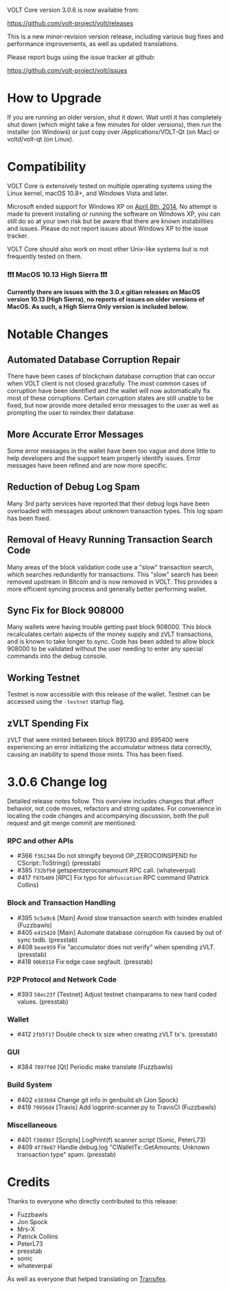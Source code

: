 VOLT Core version 3.0.6 is now available from:

  <https://github.com/volt-project/volt/releases>

This is a new minor-revision version release, including various bug fixes and
performance improvements, as well as updated translations.

Please report bugs using the issue tracker at github:

  <https://github.com/volt-project/volt/issues>


How to Upgrade
==============

If you are running an older version, shut it down. Wait until it has completely shut down (which might take a few minutes for older versions), then run the installer (on Windows) or just copy over /Applications/VOLT-Qt (on Mac) or voltd/volt-qt (on Linux).


Compatibility
==============

VOLT Core is extensively tested on multiple operating systems using
the Linux kernel, macOS 10.8+, and Windows Vista and later.

Microsoft ended support for Windows XP on [April 8th, 2014](https://www.microsoft.com/en-us/WindowsForBusiness/end-of-xp-support),
No attempt is made to prevent installing or running the software on Windows XP, you
can still do so at your own risk but be aware that there are known instabilities and issues.
Please do not report issues about Windows XP to the issue tracker.

VOLT Core should also work on most other Unix-like systems but is not
frequently tested on them.

### :exclamation::exclamation::exclamation: MacOS 10.13 High Sierra :exclamation::exclamation::exclamation:

**Currently there are issues with the 3.0.x gitian releases on MacOS version 10.13 (High Sierra), no reports of issues on older versions of MacOS. As such, a High Sierra Only version is included below.**


Notable Changes
===============

Automated Database Corruption Repair
---------------------
There have been cases of blockchain database corruption that can occur when VOLT client is not closed gracefully. The most common cases of corruption have been identified and the wallet will now automatically fix most of these corruptions. Certain corruption states are still unable to be fixed, but now provide more detailed error messages to the user as well as prompting the user to reindex their database.

More Accurate Error Messages
---------------------
Some error messages in the wallet have been too vague and done little to help developers and the support team properly identify issues. Error messages have been refined and are now more specific.

Reduction of Debug Log Spam
---------------------
Many 3rd party services have reported that their debug logs have been overloaded with messages about unknown transaction types. This log spam has been fixed.

Removal of Heavy Running Transaction Search Code
---------------------
Many areas of the block validation code use a "slow" transaction search, which searches redundantly for transactions. This "slow" search has been removed upstream in Bitcoin and is now removed in VOLT. This provides a more efficient syncing process and generally better performing wallet.

Sync Fix for Block 908000
---------------------
Many wallets were having trouble getting past block 908000. This block recalculates certain aspects of the money supply and zVLT transactions, and is known to take longer to sync. Code has been added to allow block 908000 to be validated without the user needing to enter any special commands into the debug console.

Working Testnet
---------------------
Testnet is now accessible with this release of the wallet. Testnet can be accessed using the `-testnet` startup flag.

zVLT Spending Fix
---------------------
zVLT that were minted between block 891730 and 895400 were experiencing an error initializing the accumulator witness data correctly, causing an inability to spend those mints. This has been fixed.


3.0.6 Change log
=================

Detailed release notes follow. This overview includes changes that affect
behavior, not code moves, refactors and string updates. For convenience in locating
the code changes and accompanying discussion, both the pull request and
git merge commit are mentioned.

### RPC and other APIs
- #366 `f361344` Do not stringify beyond OP_ZEROCOINSPEND for CScript::ToString() (presstab)
- #385 `732bfb0` getspentzerocoinamount RPC call. (whateverpal)
- #417 `f97b409` [RPC] Fix typo for `obfuscation` RPC command (Patrick Collins)

### Block and Transaction Handling
- #395 `5c5a9c6` [Main] Avoid slow transaction search with txindex enabled (Fuzzbawls)
- #405 `e415420` [Main] Automate database corruption fix caused by out of sync txdb. (presstab)
- #408 `beae959` Fix "accumulator does not verify" when spending zVLT. (presstab)
- #418 `90b0310` Fix edge case segfault. (presstab)

### P2P Protocol and Network Code
- #393 `58ec23f` [Testnet] Adjust testnet chainparams to new hard coded values. (presstab)

### Wallet
- #412 `2fb5f17` Double check tx size when creating zVLT tx's. (presstab)

### GUI
- #384 `7897f60` [Qt] Periodic make translate (Fuzzbawls)

### Build System
- #402 `e383b94` Change git info in genbuild.sh (Jon Spock)
- #419 `79956d4` [Travis] Add logprint-scanner.py to TravisCI (Fuzzbawls)

### Miscellaneous
- #401 `f30d9b7` [Scripts] LogPrint(f) scanner script (Sonic, PeterL73)
- #409 `4f78e67` Handle debug.log "CWalletTx::GetAmounts: Unknown transaction type" spam. (presstab)

Credits
=======

Thanks to everyone who directly contributed to this release:
- Fuzzbawls
- Jon Spock
- Mrs-X
- Patrick Collins
- PeterL73
- presstab
- sonic
- whateverpal

As well as everyone that helped translating on [Transifex](https://www.transifex.com/projects/p/volt-project-translations/).
